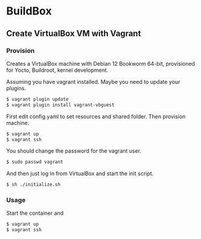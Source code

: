 # BuildBox

## Create VirtualBox VM with Vagrant

### Provision

Creates a VirtualBox machine with Debian 12 Bookworm 64-bit, provisioned
for Yocto, Buildroot, kernel development.

Assuming you have vagrant installed. Maybe you need to update your plugins.

```bash
$ vagrant plugin update
$ vagrant plugin install vagrant-vbguest
```

First edit config.yaml to set resources and shared folder. Then provision machine.

```bash
$ vagrant up
$ vagrant ssh
```

You should change the password for the vagrant user.

```bash
$ sudo passwd vagrant
```

And then just log in from VirtualBox and start the init script.

```bash
$ sh ./initialize.sh
```

### Usage

Start the container and
```bash
$ vagrant up
$ vagrant ssh
```
